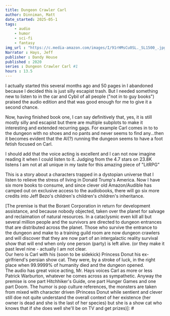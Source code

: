 ```yaml
---
title: Dungeon Crawler Carl
author: Dinniman, Matt
date_started: 2025-05-1
tags: 
    - audio
    - humor
    - sci-fi
    - fantasy 
img_url : "https://c.media-amazon.com/images/I/91rHMsCu0SL._SL1500_.jpg"
Narrator : Hays, Jeff
publisher : Dandy House
published : 2020
series : Dungeon Crawler Carl #1
hours : 13.5
---
```

I actually started this several months ago and 50 pages in I abandoned because I decided this is just silly escapist trash. But I needed something new to listen to in the car and Cybil of all people ("not in to guy books") praised the audio edition and that was good enough for me to give it a second chance.

Now, having finished book one, I can say definitively that, yes, it is still mostly silly and escapist but there are multiple subplots to make it interesting and extended recurring gags.  For example Carl comes in to to the dungeon with no shoes and no pants and never seems to find any...then it becomes evident that the AI(?) running the dungeon seems to have a foot fetish focused on Carl.  

I should add that the voice acting is excellent and I can not now imagine reading it when I could listen to it. Judging from the 4.7 stars on 23.8K listens I am not at all unique in my taste for this amazing piece of "LitRPG"

This is a story about a characters trapped in a dystopian universe that I listen to relieve the stress of living in Donald Trump's America.  Now I have six more books to consume, and since clever old Amazon/Audible has camped out on exclusive access to the audiobooks, there will go six more credits into Jeff Bezo's children's children's children's inheritance.

[The premise is that the Borant Corporation in return for development assistance, and because nobody objected, taken over the planet for salvage and reclaimation of natural resources.  In a cataclysmic even kill all but several million people and the survivors are directed to dungeon entrances that are distributed across the planet.  Those who survive the entrance to the dungeon and make to a training guild room are now dungeon crawlers and will discover that they are now part of an intergalactic reality survival show that will end when only one person (party) is left alive. (or they make it past level nine - actually I am not clear.  
Our hero is Carl with his (soon to be sidekick) Princess Donut his ex-girlfriend's persian show cat. They were, by a stroke of luck, in the right place  when  99.9999% of humanity died and the dungeon opened.  
The audio has great voice acting, Mr. Hays voices Carl as more or less Patrick Warburton, whatever he comes across as sympathetic.
Anyway the premise is one part Hitchhiker's Guide, one part Hunger Games and one part Doom.  The humor is pop culture references, the monsters are taken from mixed with character driven (Princess Donut while sentient and clever still doe not quite understand the overall context of her existence (her owner is dead and she is the last of her species) but she is a show cat who knows that if she does well she'll be on TV and get prizes)]: #